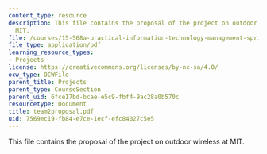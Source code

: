 ```yaml
---
content_type: resource
description: This file contains the proposal of the project on outdoor wireless at
  MIT.
file: /courses/15-568a-practical-information-technology-management-spring-2005/7569ec19fb84e7ce1ecfefc84027c5e5_team2proposal.pdf
file_type: application/pdf
learning_resource_types:
- Projects
license: https://creativecommons.org/licenses/by-nc-sa/4.0/
ocw_type: OCWFile
parent_title: Projects
parent_type: CourseSection
parent_uid: 6fce17bd-bcae-e5c9-fbf4-9ac28a0b570c
resourcetype: Document
title: team2proposal.pdf
uid: 7569ec19-fb84-e7ce-1ecf-efc84027c5e5
---
```

This file contains the proposal of the project on outdoor wireless at MIT.